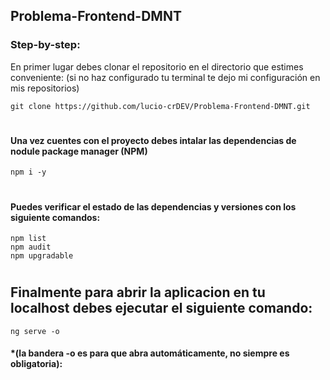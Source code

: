 ## Problema-Frontend-DMNT

### Step-by-step: 
En primer lugar debes clonar el repositorio en el directorio que estimes conveniente: (si no haz configurado tu terminal te dejo mi configuración en mis repositorios)

    git clone https://github.com/lucio-crDEV/Problema-Frontend-DMNT.git
#
#### Una vez cuentes con el proyecto debes intalar las dependencias de nodule package manager (NPM)
    npm i -y
#
#### Puedes verificar el estado de las dependencias y versiones con los siguiente comandos:
    npm list
    npm audit
    npm upgradable
#
## Finalmente para abrir la aplicacion en tu localhost debes ejecutar el siguiente comando: 
    ng serve -o
#### *(la bandera -o es para que abra automáticamente, no siempre es obligatoria):
#

